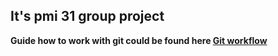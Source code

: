 ## It's pmi 31 group project

**Guide  how to work with git could be found here [Git workflow](https://github.com/lhalam/FooBooWall/wiki/Git-workflow)**
